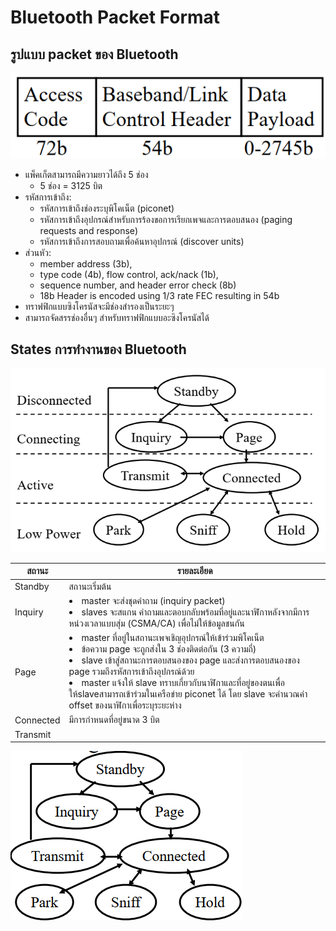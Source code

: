 # Bluetooth Packet Format
## รูปแบบ packet ของ Bluetooth

![alt text](image-1.png)

- แพ็คเก็ตสามารถมีความยาวได้ถึง 5 ช่อง 
  - 5 ช่อง = 3125 บิต
- รหัสการเข้าถึง: 
  - รหัสการเข้าถึงช่องระบุพิโคเน็ต (piconet)
  - รหัสการเข้าถึงอุปกรณ์สำหรับการร้องขอการเรียกเพจและการตอบสนอง (paging requests and response)
  - รหัสการเข้าถึงการสอบถามเพื่อค้นหาอุปกรณ์ (discover units)
- ส่วนหัว: 
  - member address (3b), 
  - type code (4b), flow control, ack/nack (1b), 
  - sequence number, and header error check (8b) 
  - 18b Header is encoded using 1/3 rate FEC resulting in 54b
- ทราฟฟิกแบบซิงโครนัสจะมีช่องสำรองเป็นระยะๆ
- สามารถจัดสรรช่องอื่นๆ สำหรับทราฟฟิกแบบอะซิงโครนัสได้

## States การทำงานของ Bluetooth

![alt text](image-2.png)

สถานะ | รายละเอียด
-|-
Standby| สถานะเริ่มต้น
Inquiry| <li> master จะส่งชุดคำถาม (inquiry packet) <li> slaves จะสแกน คำถามและตอบกลับพร้อมที่อยู่และนาฬิกาหลังจากมีการหน่วงเวลาแบบสุ่ม (CSMA/CA) เพื่อไม่ให้ข้อมูลชนกัน
Page| <li> master ที่อยู่ในสถานะเพจเชิญอุปกรณ์ให้เข้าร่วมพิโคเน็ต <li>ข้อความ page จะถูกส่งใน 3 ช่องติดต่อกัน (3 ความถี่) <li>slave เข้าสู่สถานะการตอบสนองของ page และส่งการตอบสนองของ page รวมถึงรหัสการเข้าถึงอุปกรณ์ด้วย <li>master แจ้งให้ slave ทราบเกี่ยวกับนาฬิกาและที่อยู่ของตนเพื่อให้slaveสามารถเข้าร่วมในเครือข่าย piconet ได้ โดย slave จะคำนวณค่า offset ของนาฬิกาเพื่อระบุระยะห่าง
Connected|  มีการกำหนดที่อยู่ขนาด  3 บิต
Transmit|

![alt text](image-3.png)